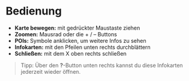 # Bedienung

- **Karte bewegen:** mit gedrückter Maustaste ziehen
- **Zoomen:** Mausrad oder die + / – Buttons
- **POIs:** Symbole anklicken, um weitere Infos zu sehen
- **Infokarten:** mit den Pfeilen unten rechts durchblättern
- **Schließen:** mit dem X oben rechts schließen

> Tipp: Über den **?**-Button unten rechts kannst du diese Infokarten jederzeit wieder öffnen.
>
